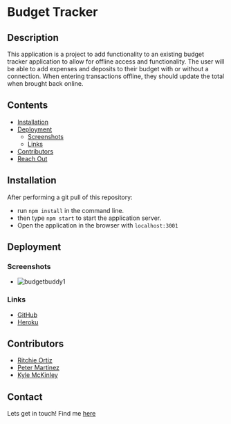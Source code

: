# Budget Tracker
## Description
This application is a project to add functionality to an existing budget tracker application to allow for offline access and functionality. The user will be able to add expenses and deposits to their budget with or without a connection. When entering transactions offline, they should update the total when brought back online.

## Contents
- [Installation](#Installation)
- [Deployment](#Deployment)
    - [Screenshots](#Screenshots)
    - [Links](#Links)
- [Contributors](#Contributors)
- [Reach Out](#Contact)

## Installation
After performing a git pull of this repository:
- run `npm install` in the command line.
- then type `npm start` to start the application server.
- Open the application in the browser with `localhost:3001`

## Deployment
### Screenshots
- ![budgetbuddy1](https://user-images.githubusercontent.com/74946954/127607090-61262501-7266-4a82-b990-16bcc8ac4c25.png)

### Links
- [GitHub](https://github.com/xRitchie91/BudgetBuddyXIX)
- [Heroku](https://budget-buddy-rpo.herokuapp.com/)

## Contributors
- [Ritchie Ortiz](https://www.GitHub.com/xRitchie91)
- [Peter Martinez](https//www.GitHub.com/Pmarti53)
- [Kyle McKinley](https://www.GitHub.com/kjmckinley)

## Contact
Lets get in touch!
Find me [here](https://www.GitHub.com/xRitchie91)

